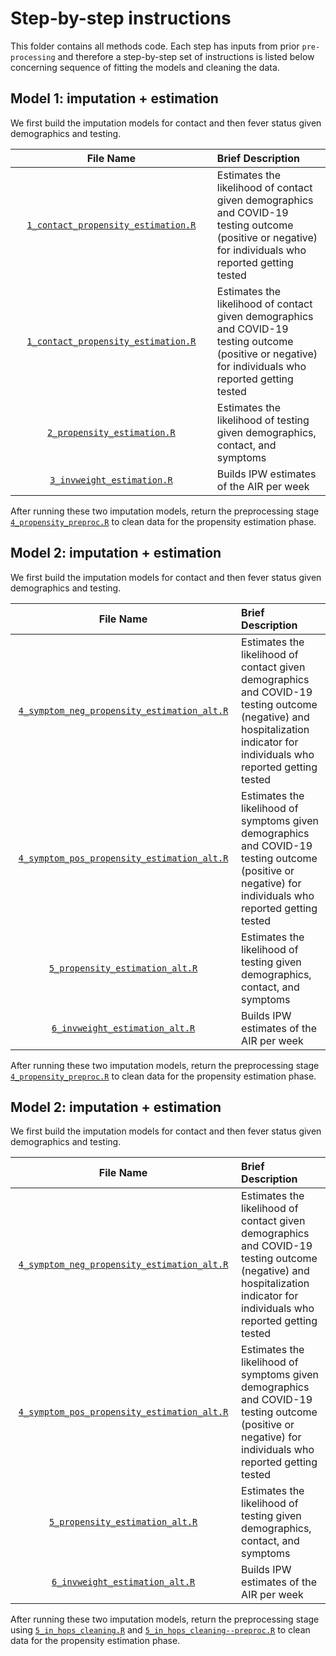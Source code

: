 # Step-by-step instructions

This folder contains all methods code.  Each step has inputs from prior `pre-processing` and therefore a step-by-step set of instructions is listed below concerning sequence of fitting the models and cleaning the data.

## Model 1: imputation + estimation

We first build the imputation models for contact and then fever status given demographics and testing.

| <img height=0 width=800> File Name <img height=0 width=800> | <img height=0 width=1000> Brief Description <img height=0 width=1000> |
|:-----------------------------:|:-----------------------------------------------------------------------|
| [`1_contact_propensity_estimation.R`](./1_contact_propensity_estimation.R) | Estimates the likelihood of contact given demographics and COVID-19 testing outcome (positive or negative) for individuals who reported getting tested |
| [`1_contact_propensity_estimation.R`](./1_contact_propensity_estimation.R) | Estimates the likelihood of contact given demographics and COVID-19 testing outcome (positive or negative) for individuals who reported getting tested |
| [`2_propensity_estimation.R`](./2_propensity_estimation.R) | Estimates the likelihood of testing given demographics, contact, and symptoms |
| [`3_invweight_estimation.R`](./3_invweight_estimation.R) | Builds IPW estimates of the AIR per week |

After running these two imputation models, return the preprocessing stage [`4_propensity_preproc.R`](../preprocessing/4_propensity_preproc.R) to clean data for the propensity estimation phase.

## Model 2: imputation + estimation

We first build the imputation models for contact and then fever status given demographics and testing.

| <img height=0 width=800> File Name <img height=0 width=800> | <img height=0 width=1000> Brief Description <img height=0 width=1000> |
|:-----------------------------:|:-----------------------------------------------------------------------|
| [`4_symptom_neg_propensity_estimation_alt.R`](./4_symptom_neg_propensity_estimation_alt.R) | Estimates the likelihood of contact given demographics and COVID-19 testing outcome (negative) and hospitalization indicator for individuals who reported getting tested |
| [`4_symptom_pos_propensity_estimation_alt.R`](./4_symptom_pos_propensity_estimation_alt.R) | Estimates the likelihood of symptoms given demographics and COVID-19 testing outcome (positive or negative) for individuals who reported getting tested |
| [`5_propensity_estimation_alt.R`](./5_propensity_estimation_alt.R) | Estimates the likelihood of testing given demographics, contact, and symptoms |
| [`6_invweight_estimation_alt.R`](./6_invweight_estimation_alt.R) | Builds IPW estimates of the AIR per week |

After running these two imputation models, return the preprocessing stage [`4_propensity_preproc.R`](../preprocessing/4_propensity_preproc.R) to clean data for the propensity estimation phase.

## Model 2: imputation + estimation

We first build the imputation models for contact and then fever status given demographics and testing.

| <img height=0 width=800> File Name <img height=0 width=800> | <img height=0 width=1000> Brief Description <img height=0 width=1000> |
|:-----------------------------:|:-----------------------------------------------------------------------|
| [`4_symptom_neg_propensity_estimation_alt.R`](./4_symptom_neg_propensity_estimation_alt.R) | Estimates the likelihood of contact given demographics and COVID-19 testing outcome (negative) and hospitalization indicator for individuals who reported getting tested |
| [`4_symptom_pos_propensity_estimation_alt.R`](./4_symptom_pos_propensity_estimation_alt.R) | Estimates the likelihood of symptoms given demographics and COVID-19 testing outcome (positive or negative) for individuals who reported getting tested |
| [`5_propensity_estimation_alt.R`](./5_propensity_estimation_alt.R) | Estimates the likelihood of testing given demographics, contact, and symptoms |
| [`6_invweight_estimation_alt.R`](./6_invweight_estimation_alt.R) | Builds IPW estimates of the AIR per week |

After running these two imputation models, return the preprocessing stage using [`5_in_hops_cleaning.R`](./5_in_hops_cleaning.R) and [`5_in_hops_cleaning--preproc.R`](./5_in_hops_cleaning--preproc.R) to clean data for the propensity estimation phase.

